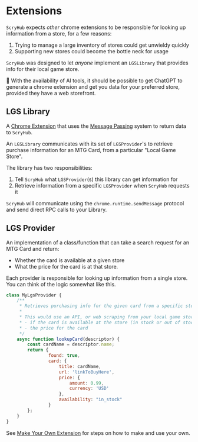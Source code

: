 # Extensions

`ScryHub` expects _other_ chrome extensions to be responsible for looking up information from a store, for a few reasons:

1. Trying to manage a large inventory of stores could get unwieldy quickly
2. Supporting new stores could become the bottle neck for usage

`ScryHub` was designed to let _anyone_ implement an `LGSLibrary` that provides info for their local game store. 

:robot: With the availability of AI tools, it should be possible to get ChatGPT to generate a chrome extension and get you data
for your preferred store, provided they have a web storefront.


## LGS Library

A [Chrome Extension](https://developer.chrome.com/docs/extensions) that uses the [Message Passing](https://developer.chrome.com/docs/extensions/develop/concepts/messaging) system to return data to `ScryHub`.


An `LGSLibrary` communicates with its set of `LGSProvider`'s to retrieve purchase information for an MTG Card, from a particular "Local Game Store".

The library has two responsibilities:

1. Tell `ScryHub` what `LGSProvider`(s) this library can get information for
2. Retrieve information from a specific `LGSProvider` when `ScryHub` requests it

`ScryHub` will communicate using the `chrome.runtime.sendMessage` protocol and send direct RPC calls to your Library.

## LGS Provider

An implementation of a class/function that can take a search request for an MTG Card and return:

* Whether the card is available at a given store
* What the price for the card is at that store.

Each provider is responsible for looking up information from a single store. You can think of the logic somewhat like this.

```javascript
class MyLgsProvider {
    /**
     * Retrieves purchasing info for the given card from a specific store
     * 
     * This would use an API, or web scraping from your local game store to find:
     * - if the card is available at the store (in stock or out of stock)
     * - the price for the card
     */
    async function lookupCard(descriptor) {
        const cardName = descriptor.name;
        return {
                found: true,
                card: {
                    title: cardName,
                    url: 'linkToBuyHere',
                    price: {
                        amount: 0.99,
                        currency: 'USD'
                    },
                    availability: "in_stock"
                }
        };
    }
}
```

See [Make Your Own Extension](./EXTENSION_GUIDE.md) for steps on how to make and use your own.